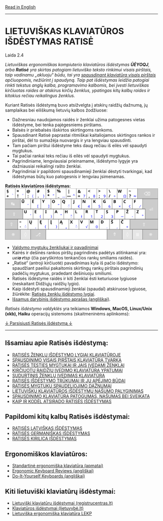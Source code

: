 [Read in English](README_eng.md)

-----------------------------------------------
# LIETUVIŠKAS KLAVIATŪROS IŠDĖSTYMAS RATISĖ

Laida 2.4

_Lietuviškas ergonomiškas kompiuterio klaviatūros išdėstymas __ŪĖYOQJ__, arba __Ratìsė__ yra skirtas patogiam lietuviško teksto rinkimui visais pirštais, taip vadinamu „akluoju“ būdu, tai yra [spausdinant klaviatūra visais pirštais](docs/spaud_tvarka.md) apčiuopomis, nežiūrint į spaudyną. Taip pat išdėstymas leidžia patogiai rinkti tekstus anglų kalba, programavimo kalbomis, bei įvesti lietuviškas kirčiuotas raides ar atskirus kirčių ženklus, ypatingas kitų kalbų raides ir kitokius rečiau reikalingus ženklus._

Kuriant Ratisės išdėstymą buvo atsižvelgta į atskirų raidžių dažnumą, jų samplaikas bei eiliškumą lietuvių kalbos žodžiuose:
+ Dažnesniau naudojamos raidės ir ženklai užima patogesnes vietas išdėstyme, bei tenka pajėgesniems pirštams.
+ Balsės ir priebalsės išskirtos skirtingoms rankoms.
+ Spausdinant Ratisè paprastai ritmiškai kaitaliojamos skirtingos rankos ir pirštai, dėl to sumažėja nuovargis ir yra lengviau spausdinti.
+ Tam pačiam pirštui išdėstyme teks daug rečiau iš eilės vėl spaudyti mygtukus.
+ Tai pačiai rankai teks rečiau iš eilės vėl spaudyti mygtukus.
+ Pagrindiniame, lengviausiai prieinamame, išdėstymo lygyje yra dažniausiai reikalingi rašto ženklai.
+ Pagrindiniai ir papildomi spausdinamieji ženklai dėstyti tvarkingai, kad išdėstymas būtų kuo patogesnis ir lengviau įsimenamas.

__Ratisės klaviatūros išdėstymas:__
![Ratisės klaviatūros išdėstymas](docs/images/kb_lt_ratise.svg)

+ [Valdymo mygtukų ženkliukai ir pavadinimai](docs/valdymo_mygtukai.md)
+ Kairės ir dešinės rankos pirštų pagrindinės padėtys atitinkamai yra: _uei**a**·**r**tsp_ (čia paryškintos tenkančios rankų smiliams raidės).
+ „Ratìsė“ (antroji kirčiuotė) pavadinimas kyla iš pačio išdėstymo: spaudžiant paeiliui pakaitomis skirtingų rankų pirštais pagrindinių padėčių mygtukus, pradedant dešiniuoju smiliumi.
+ Ratisės išdėstyme raidės ir kiti ženklai ẽsti keturiuose lygiuose (neskaitant Didžiųjų raidžių lygio).
+ Kaip išdėstyti spausdinamieji ženklai (spaudaĩ) atskiruose lygiuose, žiūrėkite: [Ratisės ženklų išdėstymo lygiai](docs/ratises_lygiai.md).
+ [Išsamus darybinis išdėstymo aprašas (angliškai)](SPECIFICATIONS.txt).

_Ratisės išdėstymo valdyklės_ yra teikiamos __Windows, MacOS, Linux/Unix (xkb), Haiku__ operacijų sistemoms (skaitmeninėms aplinkoms):

[↓ Parsisiųsti Ratisės išdėstymą ↓](https://github.com/albuck/Ratise-layout/zipball/master)

--------------------------------------------------------------------

## Išsamiau apie Ratisės išdėstymą:

- [RATISĖS ŽENKLŲ IŠDĖSTYMO LYGIAI KLAVIATŪROJE](docs/ratises_lygiai.md)
- [SPAUSDINIMO VISAIS PIRŠTAIS KLAVIATŪRA TVARKA](docs/spaud_tvarka.md)
- [RATISĖS TĘSTIES MYGTUKAI IR JAIS ĮVEDAMI ŽENKLAI](docs/testies_mygtukai.md)
- [KIRČIUOTŲ RAIDŽIŲ ĮVEDIMO KLAVIATŪRA YPATUMAI](docs/kirciuotos_raides.md)
- [SUDURTINIS ŽENKLŲ ĮVEDIMAS KLAVIATŪRA](docs/sudurt_ivedimas.md)
- [RATISĖS IŠDĖSTYMO TRŪKUMAI IR JŲ APĖJIMO BŪDAI](docs/trukumu_apejimas.md)
- [RATISĖS MYGTUKŲ SPAUDELIOJIMO DAŽNUMAI](docs/spaud_daznis.md)
- [LIETUVIŠKŲ KLAVIATŪROS IŠDĖSTYMŲ NAŠUMO PALYGINIMAS](docs/palyginimas.md)
- [SPAUSDINIMO KLAVIATŪRA PATOGUMAS, NAŠUMAS BEI SVEIKATA](docs/spaud_patoga.md)
- [KAIP IR KODĖL ATSIRADO RATISĖS IŠDĖSTYMAS](docs/kaip_atsirado_ratise.md)


## Papildomi kitų kalbų Ratisės išdėstymai:

- [RATISĖS LATVIŠKAS IŠDĖSTYMAS](docs/ratise_latvian.md)
- [RATISĖS GERMANIŠKAS IŠDĖSTYMAS](docs/ratise_germanic.md)
- [RATISĖS KIRILICA IŠDĖSTYMAS](docs/ratise_kirilica.md)


## Ergonomiškos klaviatūros:

- [Standartinė ergonomiška klaviatūra (apmatai)](https://albuck.github.io/SEL-keyboard/SKAITYK.html)
- [Ergonomic Keyboard Reviews (angliškai)](http://xahlee.info/kbd/ergonomic_keyboards_index.html)
- [Do-It-Yourself Keyboards (angliškai)](http://xahlee.info/kbd/diy_keyboards_index.html)

## Kiti lietuviški klaviatūrų išdėstymai:

- [Lietuviški klaviatūrų išdėstymai (registrucentras.lt)](https://www.registrucentras.lt/litwin/keyboard.html)
- [Klaviatūros išdėstymai (lietuvybė.lt)](http://lietuvybė.lt/standartai/klaviat%C5%ABros-i%C5%A1d%C4%97stymai/)
- [Lietuviška ergonomiška klaviatūra LEKP](https://lekp.info/)

